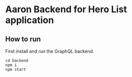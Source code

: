 # Aaron Backend for Hero List application

## How to run
First install and run the GraphQL backend.
```
cd backend
npm i
npm start
```